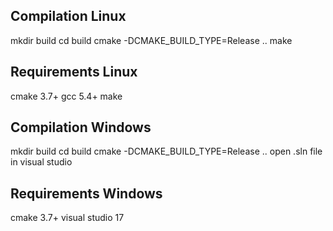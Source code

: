 ## Compilation Linux

mkdir build
cd build
cmake -DCMAKE_BUILD_TYPE=Release ..
make

## Requirements Linux

cmake 3.7+
gcc 5.4+
make

## Compilation Windows

mkdir build
cd build
cmake -DCMAKE_BUILD_TYPE=Release ..
open .sln file in visual studio

## Requirements Windows

cmake 3.7+
visual studio 17
